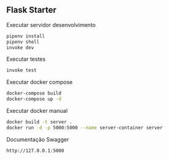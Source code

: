 ## Flask Starter

Executar servidor desenvolvimento

```bash
pipenv install
pipenv shell
invoke dev
```

Executar testes

```bash
invoke test
```

Executar docker compose

```bash
docker-compose build
docker-compose up -d
```

Executar docker manual

```bash
docker build -t server .
docker run -d -p 5000:5000 --name server-container server
```

Documentação Swagger

`http://127.0.0.1:5000`





